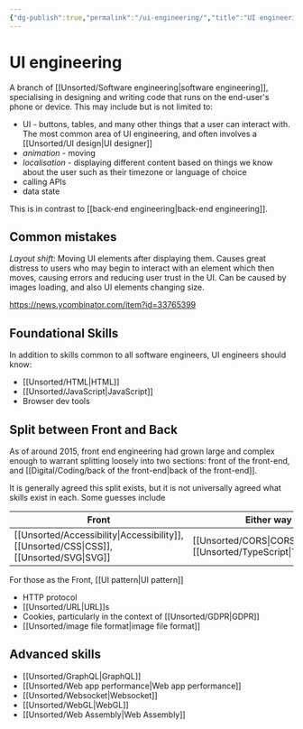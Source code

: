 ```yaml
---
{"dg-publish":true,"permalink":"/ui-engineering/","title":"UI engineering","updated":"2025-07-31T20:14:17.800-07:00"}
---
```


# UI engineering

A branch of [[Unsorted/Software engineering\|software engineering]], specialising in designing and writing code that runs on the end-user's phone or device. This may include but is not limited to:
- UI - buttons, tables, and many other things that a user can interact with. The most common area of UI engineering, and often involves a [[Unsorted/UI design\|UI designer]]
- *animation* - moving 
- *localisation* - displaying different content based on things we know about the user such as their timezone or  language of choice
- calling APIs
- data state

This is in contrast to [[back-end engineering\|back-end engineering]].


## Common mistakes

*Layout shift*: Moving UI elements after displaying them. Causes great distress to users who may begin to interact with an element which then moves, causing errors and reducing user trust in the UI. Can be caused by images loading, and also UI elements changing size.

https://news.ycombinator.com/item?id=33765399


## Foundational Skills

In addition to skills common to all software engineers, UI engineers should know:

- [[Unsorted/HTML\|HTML]]
- [[Unsorted/JavaScript\|JavaScript]]
- Browser dev tools

## Split between Front and Back

As of around 2015, front end engineering had grown large and complex enough to warrant splitting loosely into two sections: front of the front-end, and [[Digital/Coding/back of the front-end\|back of the front-end]].

It is generally agreed this split exists, but it is not universally agreed what skills exist in each. Some guesses include

| Front                               | Either way                        | Back                        |
| ----------------------------------- | --------------------------------- | --------------------------- |
| [[Unsorted/Accessibility\|Accessibility]], [[Unsorted/CSS\|CSS]], [[Unsorted/SVG\|SVG]] | [[Unsorted/CORS\|CORS]], routing, [[Unsorted/TypeScript\|TypeScript]] | [[Unsorted/CORS\|CORS]], [[Unsorted/UI data model\|UI data model]] |
For those as the Front, [[UI pattern\|UI pattern]]



- HTTP protocol
- [[Unsorted/URL\|URL]]s
- Cookies, particularly in the context of [[Unsorted/GDPR\|GDPR]]
- [[Unsorted/image file format\|image file format]]

## Advanced skills

- [[Unsorted/GraphQL\|GraphQL]]
- [[Unsorted/Web app performance\|Web app performance]]
- [[Unsorted/Websocket\|Websocket]]
- [[Unsorted/WebGL\|WebGL]]
- [[Unsorted/Web Assembly\|Web Assembly]] 
